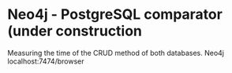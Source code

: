 # Neo4j - PostgreSQL comparator (under construction
Measuring the time of the CRUD method of both databases.
Neo4j
localhost:7474/browser